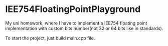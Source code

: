 # IEE754FloatingPointPlayground

My uni homework, where I have to implement a IEE754 floating point implementation with custom bits number(not 32 or 64 bits like in standards).

To start the project, just build main.cpp file.
